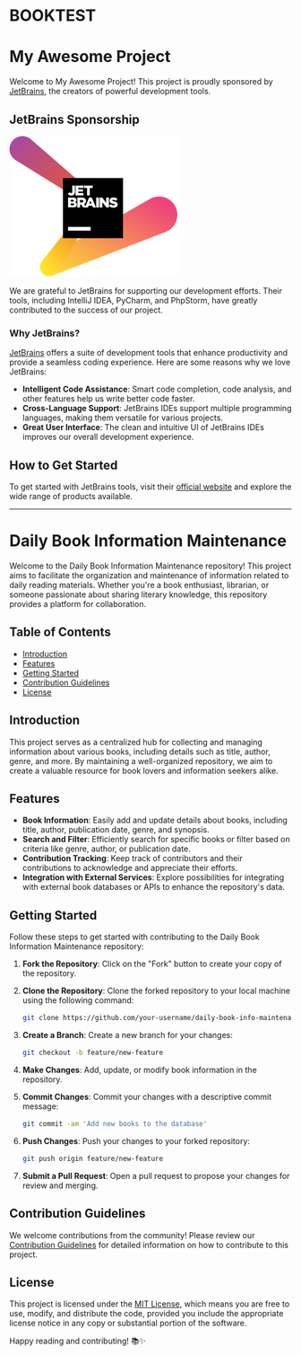 # BOOKTEST
# My Awesome Project

Welcome to My Awesome Project! This project is proudly sponsored by [JetBrains](https://www.jetbrains.com/), the creators of powerful development tools.

## JetBrains Sponsorship

![JetBrains Logo](jetbrains-logo-CFBA1D6854-seeklogo.com.png)

We are grateful to JetBrains for supporting our development efforts. Their tools, including IntelliJ IDEA, PyCharm, and PhpStorm, have greatly contributed to the success of our project.

### Why JetBrains?

[JetBrains](https://www.jetbrains.com/) offers a suite of development tools that enhance productivity and provide a seamless coding experience. Here are some reasons why we love JetBrains:

- **Intelligent Code Assistance**: Smart code completion, code analysis, and other features help us write better code faster.
- **Cross-Language Support**: JetBrains IDEs support multiple programming languages, making them versatile for various projects.
- **Great User Interface**: The clean and intuitive UI of JetBrains IDEs improves our overall development experience.

## How to Get Started

To get started with JetBrains tools, visit their [official website](https://www.jetbrains.com/) and explore the wide range of products available.

---




# Daily Book Information Maintenance

Welcome to the Daily Book Information Maintenance repository! This project aims to facilitate the organization and maintenance of information related to daily reading materials. Whether you're a book enthusiast, librarian, or someone passionate about sharing literary knowledge, this repository provides a platform for collaboration.

## Table of Contents

- [Introduction](#introduction)
- [Features](#features)
- [Getting Started](#getting-started)
- [Contribution Guidelines](#contribution-guidelines)
- [License](#license)

## Introduction

This project serves as a centralized hub for collecting and managing information about various books, including details such as title, author, genre, and more. By maintaining a well-organized repository, we aim to create a valuable resource for book lovers and information seekers alike.

## Features

- **Book Information**: Easily add and update details about books, including title, author, publication date, genre, and synopsis.
- **Search and Filter**: Efficiently search for specific books or filter based on criteria like genre, author, or publication date.
- **Contribution Tracking**: Keep track of contributors and their contributions to acknowledge and appreciate their efforts.
- **Integration with External Services**: Explore possibilities for integrating with external book databases or APIs to enhance the repository's data.

## Getting Started

Follow these steps to get started with contributing to the Daily Book Information Maintenance repository:

1. **Fork the Repository**: Click on the "Fork" button to create your copy of the repository.

2. **Clone the Repository**: Clone the forked repository to your local machine using the following command:

    ```bash
    git clone https://github.com/your-username/daily-book-info-maintenance.git
    ```

3. **Create a Branch**: Create a new branch for your changes:

    ```bash
    git checkout -b feature/new-feature
    ```

4. **Make Changes**: Add, update, or modify book information in the repository.

5. **Commit Changes**: Commit your changes with a descriptive commit message:

    ```bash
    git commit -am 'Add new books to the database'
    ```

6. **Push Changes**: Push your changes to your forked repository:

    ```bash
    git push origin feature/new-feature
    ```

7. **Submit a Pull Request**: Open a pull request to propose your changes for review and merging.

## Contribution Guidelines

We welcome contributions from the community! Please review our [Contribution Guidelines](CONTRIBUTING.md) for detailed information on how to contribute to this project.

## License

This project is licensed under the [MIT License](LICENSE), which means you are free to use, modify, and distribute the code, provided you include the appropriate license notice in any copy or substantial portion of the software.

Happy reading and contributing! 📚✨
